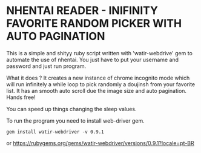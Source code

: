 # NHENTAI READER - INIFINITY FAVORITE RANDOM PICKER WITH AUTO PAGINATION 

This is a simple and shityy ruby script written with 'watir-webdrive' gem to automate the use of nhentai.
You just have to put your username and password and just run program.

What it does ?
It creates a new instance of chrome incognito mode which will run infinitely a while loop to pick randomly a doujinsh
from your favorite list. It has an smooth auto scroll due the image size and auto pagination. Hands free!

You can speed up things changing the sleep values.

To run the program you need to install web-driver gem.


	gem install watir-webdriver -v 0.9.1
	
or
	https://rubygems.org/gems/watir-webdriver/versions/0.9.1?locale=pt-BR




